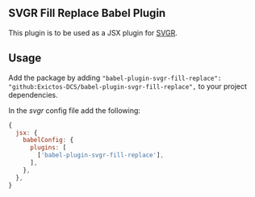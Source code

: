 ## SVGR Fill Replace Babel Plugin
This plugin is to be used as a JSX plugin for [SVGR](https://github.com/smooth-code/svgr).

## Usage
Add the package by adding `"babel-plugin-svgr-fill-replace": "github:Exictos-DCS/babel-plugin-svgr-fill-replace",` to your project dependencies.  

In the *svgr* config file add the following:
````javascript
{
  jsx: {
    babelConfig: {
      plugins: [
        ['babel-plugin-svgr-fill-replace'],
      ],
    },
  },
}
````

